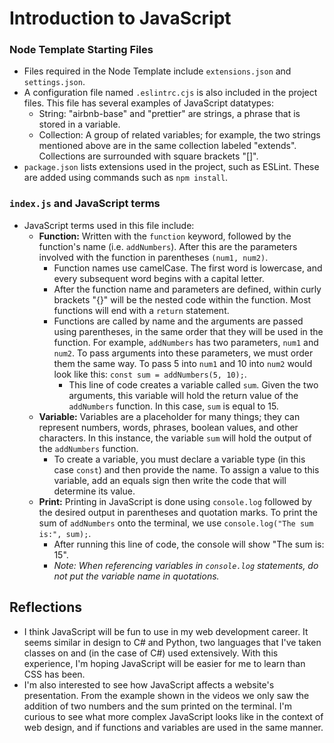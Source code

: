 # Introduction to JavaScript

### Node Template Starting Files

* Files required in the Node Template include `extensions.json` and `settings.json`.
* A configuration file named `.eslintrc.cjs` is also included in the project files. This file has several examples of JavaScript datatypes:
  * String: "airbnb-base" and "prettier" are strings, a phrase that is stored in a variable.
  * Collection: A group of related variables; for example, the two strings mentioned above are in the same collection labeled "extends". Collections are surrounded with square brackets "[]".
* `package.json` lists extensions used in the project, such as ESLint. These are added using commands such as `npm install`.

### `index.js` and JavaScript terms

* JavaScript terms used in this file include:
  * **Function:** Written with the `function` keyword, followed by the function's name (i.e. `addNumbers`). After this are the parameters involved with the function in parentheses `(num1, num2)`.
    * Function names use camelCase. The first word is lowercase, and every subsequent word begins with a capital letter.
    * After the function name and parameters are defined, within curly brackets "{}" will be the nested code within the function. Most functions will end with a `return` statement.
    * Functions are called by name and the arguments are passed using parentheses, in the same order that they will be used in the function. For example, `addNumbers` has two parameters, `num1` and `num2`. To pass arguments into these
      parameters, we must order them the same way. To pass 5 into `num1` and 10 into `num2` would look like this: `const sum = addNumbers(5, 10);`.
        * This line of code creates a variable called `sum`. Given the two arguments, this variable will hold the return value of the `addNumbers` function. In this case, `sum` is equal to 15.
  * **Variable:** Variables are a placeholder for many things; they can represent numbers, words, phrases, boolean values, and other characters. In this instance, the variable `sum` will hold the output of the `addNumbers` function.
    * To create a variable, you must declare a variable type (in this case `const`) and then provide the name. To assign a value to this variable, add an equals sign then write the code that will determine its value.
  * **Print:** Printing in JavaScript is done using `console.log` followed by the desired output in parentheses and quotation marks. To print the sum of `addNumbers` onto the terminal, we use `console.log("The sum is:", sum);`.
    * After running this line of code, the console will show "The sum is: 15".
    * *_Note: When referencing variables in `console.log` statements, do not put the variable name in quotations._*
   
## Reflections

* I think JavaScript will be fun to use in my web development career. It seems similar in design to C# and Python, two languages that I've taken classes on and (in the case of C#) used extensively. With this experience,
  I'm hoping JavaScript will be easier for me to learn than CSS has been.
* I'm also interested to see how JavaScript affects a website's presentation. From the example shown in the videos we only saw the addition of two numbers and the sum printed on the terminal. I'm curious to see what more complex JavaScript
  looks like in the context of web design, and if functions and variables are used in the same manner.
